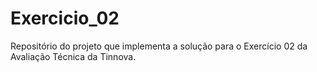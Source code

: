 # Exercicio_02
Repositório do projeto que implementa a solução para o Exercício 02 da Avaliação Técnica da Tinnova.
